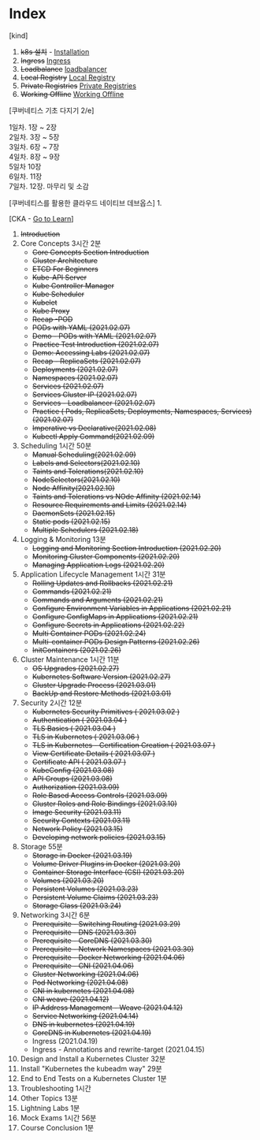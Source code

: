 # Index
[kind]
1. ~~k8s 설치~~ - [Installation](./installation/README.md) 
2. ~~Ingress~~ [Ingress](./management/ingress.md)
3. ~~Loadbalance~~ [loadbalancer](./management/loadbalancer.md)
4. ~~Local Registry~~ [Local Registry](./management/localRegistry.md)
5. ~~Private Registries~~ [Private Registries](./management/privateRegistries.md)
6. ~~Working Offline~~ [Working Offline](./management/workingOffline.md)

[쿠버네티스 기초 다지기 2/e]

1일차. 1장 ~ 2장  
2일차. 3장 ~ 5장  
3일차. 6장 ~ 7장  
4일차. 8장 ~ 9장  
5일차 10장  
6일차. 11장  
7일차. 12장. 마무리 및 소감

[쿠버네티스를 활용한 클라우드 네이티브 데브옵스]
1. 

[CKA - [Go to Learn](https://www.udemy.com/course/certified-kubernetes-administrator-with-practice-tests)]
1. ~~Introduction~~
2. Core Concepts 3시간 2분
   * ~~Core Concepts Section Introduction~~
   * ~~Cluster Architecture~~
   * ~~ETCD For Beginners~~
   * ~~Kube-API Server~~
   * ~~Kube Controller Manager~~
   * ~~Kube Scheduler~~
   * ~~Kubelet~~
   * ~~Kube Proxy~~
   * ~~Recap -POD~~
   * ~~PODs with YAML (2021.02.07)~~
   * ~~Demo - PODs with YAML (2021.02.07)~~
   * ~~Practice Test Introduction (2021.02.07)~~
   * ~~Demo: Accessing Labs (2021.02.07)~~
   * ~~Recap - ReplicaSets (2021.02.07)~~
   * ~~Deployments (2021.02.07)~~
   * ~~Namespaces (2021.02.07)~~
   * ~~Services (2021.02.07)~~
   * ~~Services Cluster IP (2021.02.07)~~
   * ~~Services - Loadbalancer (2021.02.07)~~
   * ~~Practice ( Pods, ReplicaSets, Deployments, Namespaces, Services) (2021.02.07)~~
   * ~~Imperative vs Declarative(2021.02.08)~~
   * ~~Kubectl Apply Command(2021.02.09)~~
3. Scheduling 1시간 50분
   * ~~Manual Scheduling(2021.02.09)~~
   * ~~Labels and Selectors(2021.02.10)~~
   * ~~Taints and Tolerations(2021.02.10)~~
   * ~~NodeSelectors(2021.02.10)~~
   * ~~Node Affinity(2021.02.10)~~
   * ~~Taints and Tolerations vs NOde Affinity (2021.02.14)~~
   * ~~Resource Requirements and Limits (2021.02.14)~~
   * ~~DaemonSets (2021.02.15)~~
   * ~~Static pods (2021.02.15)~~
   * ~~Multiple Schedulers (2021.02.18)~~
4. Logging & Monitoring 13분 
   * ~~Logging and Monitoring Section Introduction (2021.02.20)~~
   * ~~Monitoring Cluster Components (2021.02.20)~~
   * ~~Managing Application Logs (2021.02.20)~~
5. Application Lifecycle Management 1시간 31분
   * ~~Rolling Updates and Rollbacks (2021.02.21)~~
   * ~~Commands (2021.02.21)~~
   * ~~Commands and Arguments (2021.02.21)~~
   * ~~Configure Environment Variables in Applications (2021.02.21)~~
   * ~~Configure ConfigMaps in Applications (2021.02.21)~~
   * ~~Configure Secrets in Applications (2021.02.22)~~
   * ~~Multi Container PODs (2021.02.24)~~
   * ~~Multi-container PODs Design Patterns (2021.02.26)~~
   * ~~InitContainers (2021.02.26)~~
6. Cluster Maintenance 1시간 11분
   * ~~OS Upgrades (2021.02.27)~~
   * ~~Kubernetes Software Version (2021.02.27)~~
   * ~~Cluster Upgrade Process (2021.03.01)~~
   * ~~BackUp and Restore Methods (2021.03.01)~~
7. Security 2시간 12분
   * ~~Kubernetes Security Primitives ( 2021.03.02 )~~
   * ~~Authentication ( 2021.03.04 )~~
   * ~~TLS Basics  ( 2021.03.04 )~~
   * ~~TLS in Kubernetes  ( 2021.03.06 )~~
   * ~~TLS in Kubernetes - Certification Creation  ( 2021.03.07 )~~
   * ~~View Certificate Details  ( 2021.03.07 )~~
   * ~~Certificate API  ( 2021.03.07 )~~
   * ~~KubeConfig (2021.03.08)~~
   * ~~API Groups (2021.03.08)~~
   * ~~Authorization (2021.03.09)~~
   * ~~Role Based Access Controls (2021.03.09)~~
   * ~~Cluster Roles and Role Bindings (2021.03.10)~~
   * ~~Image Security (2021.03.11)~~
   * ~~Security Contexts (2021.03.11)~~
   * ~~Network Policy (2021.03.15)~~
   * ~~Developing network policies (2021.03.15)~~
8. Storage 55분
   * ~~Storage in Docker (2021.03.19)~~
   * ~~Volume Driver Plugins in Docker (2021.03.20)~~
   * ~~Container Storage Interface (CSI) (2021.03.20)~~
   * ~~Volumes (2021.03.20)~~
   * ~~Persistent Volumes (2021.03.23)~~
   * ~~Persistent Volume Claims (2021.03.23)~~
   * ~~Storage Class (2021.03.24)~~
9. Networking 3시간 6분
   * ~~Prerequisite - Switching Routing (2021.03.29)~~
   * ~~Prerequisite - DNS (2021.03.30)~~
   * ~~Prerequisite - CoreDNS (2021.03.30)~~
   * ~~Prerequisite - Network Namespaces (2021.03.30)~~
   * ~~Prerequisite - Docker Networking (2021.04.06)~~
   * ~~Prerequisite - CNI (2021.04.06)~~
   * ~~Cluster Networking (2021.04.06)~~
   * ~~Pod Networking (2021.04.08)~~
   * ~~CNI in kubernetes (2021.04.08)~~
   * ~~CNI weave (2021.04.12)~~
   * ~~IP Address Management - Weave (2021.04.12)~~
   * ~~Service Networking (2021.04.14)~~
   * ~~DNS in kubernetes (2021.04.19)~~
   * ~~CoreDNS in Kubernetes (2021.04.19)~~
   * Ingress (2021.04.19)
   * Ingress - Annotations and rewrite-target (2021.04.15)
10. Design and Install a Kubernetes Cluster 32분
11. Install "Kubernetes the kubeadm way" 29분
12. End to End Tests on a Kubernetes Cluster 1분
13. Troubleshooting 1시간
14. Other Topics 13분
15. Lightning Labs 1분
16. Mock Exams 1시간 56분
17. Course Conclusion 1분
